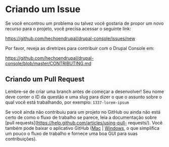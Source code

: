 # Criando um Issue
Se você encontrou um problema ou talvez você gostaria de propor um novo recurso para o projeto, você precisa acessar o seguinte link:

https://github.com/hechoendrupal/drupal-console/issues/new

Por favor, reveja as diretrizes para contribuir com o Drupal Console em:

https://github.com/hechoendrupal/drupal-console/blob/master/CONTRIBUTING.md

## Criando um Pull Request
Lembre-se de criar uma branch antes de começar a desenvolver! Seu nome deve conter o ID da questão e uma slug para dizer o que o assunto sobre o qual você está trabalhando, por exemplo: `1337-lorem-ipsum`

Se você ainda não contribuiu para um projeto no GitHub ou ainda não está certo de como o fluxo de trabalho se parece, leia a documentação sobre [pull requests](https://help.github.com/articles/using-pull- requests/). Você também pode baixar o aplicativo GitHub ([Mac](https://mac.github.com) | [Windows](https://windows.github.com), o que simplifica um pouco o fluxo de trabalho e fornece uma boa GUI para suas contribuições).